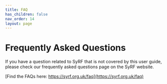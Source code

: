 ```yaml
---
title: FAQ
has_children: false
nav_order: 14
layout: page
---
```


# Frequently Asked Questions

If you have a question related to SyRF that is not covered by this user guide, please check our frequently asked questions page on the SyRF website.

[Find the FAQs here: https://syrf.org.uk/faq](https://syrf.org.uk/faq)
